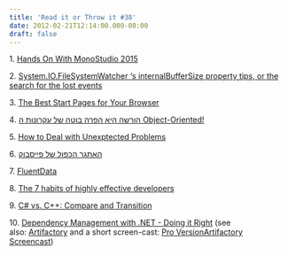 ```yaml
---
title: 'Read it or Throw it #38'
date: 2012-02-21T12:14:00.000-08:00
draft: false
---
```


  

1. [Hands On With MonoStudio 2015](http://wekeroad.com/2012/02/15/hands-on-with-monostudio-2015/)

2. [System.IO.FileSystemWatcher ‘s internalBufferSize property tips, or the search for the lost events](http://blogs.microsoft.co.il/blogs/mrwolf/archive/2012/02/15/system-io-filesystemwatcher-s-internalbuffersize-property-tips-or-the-search-for-the-lost-events.aspx)

3. [The Best Start Pages for Your Browser](http://lifehacker.com/5881052/lifehacker-faceoff-the-best-start-pages-for-your-browser)

4. [הורשה היא הפרה בוטה של עקרונות ה Object-Oriented!](http://www.softwarearchiblog.com/2012/02/object-oriented.html)

5. [How to Deal with Unexptected Problems](http://abdullin.com/journal/2012/2/21/how-to-deal-with-unexpected-problems.html)

6. [האתגר הכפול של פייסבוק](http://it.themarker.com/tmit/article/18644)

7. [FluentData](http://fluentdata.codeplex.com/)

8. [The 7 habits of highly effective developers](http://css.dzone.com/articles/7-habits-highly-effective)

9. [C# vs. C++: Compare and Transition](http://dotnet.dzone.com/articles/c-vs-c-transition-and-compare)

10. [Dependency Management with .NET - Doing it Right](http://dotnet.dzone.com/articles/dependency-management-net) (see also: [Artifactory](http://www.jfrog.com/) and a short screen-cast: [Pro VersionArtifactory Screencast](http://www.jfrog.com/screencast.php?id=2FGHwZSAqog))